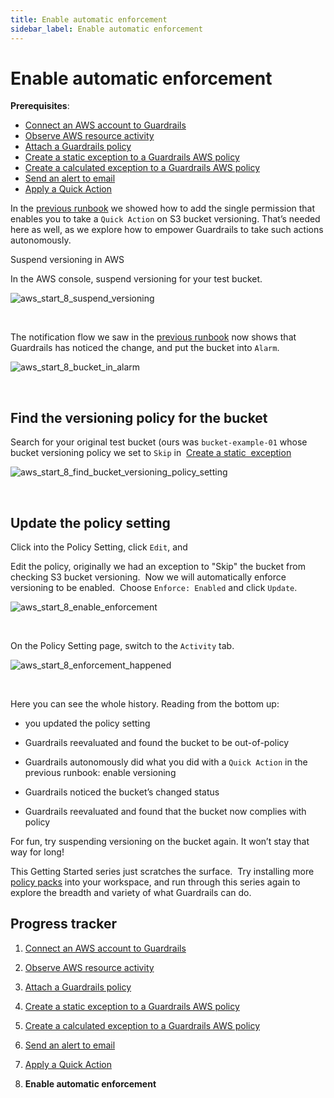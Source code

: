 ```yaml
---
title: Enable automatic enforcement
sidebar_label: Enable automatic enforcement
---
```


  


# Enable automatic enforcement

**Prerequisites**:  
  
- [Connect an AWS account to Guardrails](/guardrails/docs/runbooks/getting-started-aws/connect-an-account/)
- [Observe AWS resource activity](/guardrails/docs/runbooks/getting-started-aws/observe-aws-activity/)
- [Attach a Guardrails policy](/guardrails/docs/runbooks/getting-started-aws/attach-a-policy/)
- [Create a static exception to a Guardrails AWS policy](/guardrails/docs/runbooks/getting-started-aws/create-static-exception/)
- [Create a calculated exception to a Guardrails AWS policy](/guardrails/docs/runbooks/getting-started-aws/create-calculated-exception/)
- [Send an alert to email](/guardrails/docs/runbooks/getting-started-aws/send-alert-to-email/)
- [Apply a Quick Action](/guardrails/docs/runbooks/getting-started-aws/apply-quick-action/)


In the [previous runbook](/guardrails/docs/runbooks/getting-started-aws/apply-quick-action) we showed how to add the single permission that enables you to take a `Quick Action` on S3 bucket versioning. That’s needed here as well, as we explore how to empower Guardrails to take such actions autonomously.

Suspend versioning in AWS

In the AWS console, suspend versioning for your test bucket.  
<p><img alt="aws_start_8_suspend_versioning" src="/images/docs/guardrails/runbooks/getting-started-aws/enable-enforcement/aws-start-8-suspend-versioning.png"/></p><br/>

The notification flow we saw in the [previous runbook](/guardrails/docs/runbooks/getting-started-aws/apply-quick-action) now shows that Guardrails has noticed the change, and put the bucket into `Alarm`.  
<p><img alt="aws_start_8_bucket_in_alarm" src="/images/docs/guardrails/runbooks/getting-started-aws/enable-enforcement/aws-start-8-bucket-in-alarm.png"/></p><br/>

  


## Find the versioning policy for the bucket

Search for your original test bucket (ours was `bucket-example-01` whose bucket versioning policy we set to `Skip` in  [Create a static  exception](/guardrails/docs/runbooks/getting-started-aws/create-static-exception)   
<p><img alt="aws_start_8_find_bucket_versioning_policy_setting" src="/images/docs/guardrails/runbooks/getting-started-aws/enable-enforcement/aws-start-8-find-bucket-versioning-policy-setting.png"/></p><br/>

## Update the policy setting

Click into the Policy Setting, click `Edit`, and 

Edit the policy, originally we had an exception to "Skip" the bucket from checking S3 bucket versioning.  Now we will automatically enforce versioning to be enabled.  Choose `Enforce: Enabled` and click `Update`.  
<p><img alt="aws_start_8_enable_enforcement" src="/images/docs/guardrails/runbooks/getting-started-aws/enable-enforcement/aws-start-8-enable-enforcement.png"/></p><br/>

On the Policy Setting page, switch to the `Activity` tab.  
<p><img alt="aws_start_8_enforcement_happened" src="/images/docs/guardrails/runbooks/getting-started-aws/enable-enforcement/aws-start-8-enforcement-happened.png"/></p><br/>

Here you can see the whole history. Reading from the bottom up:

- you updated the policy setting

- Guardrails reevaluated and found the bucket to be out-of-policy

- Guardrails autonomously did what you did with a `Quick Action` in the previous runbook: enable versioning  
  
- Guardrails noticed the bucket’s changed status

- Guardrails reevaluated and found that the bucket now complies with policy

For fun, try suspending versioning on the bucket again. It won’t stay that way for long!

This Getting Started series just scratches the surface.  Try installing more [policy packs](https://hub.guardrails.com) into your workspace, and run through this series again to explore the breadth and variety of what Guardrails can do. 


## Progress tracker

1. [Connect an AWS account to Guardrails](/guardrails/docs/runbooks/getting-started-aws/connect-an-account/)

2. [Observe AWS resource activity](/guardrails/docs/runbooks/getting-started-aws/observe-aws-activity/)

3. [Attach a Guardrails policy](/guardrails/docs/runbooks/getting-started-aws/attach-a-policy/)

4. [Create a static exception to a Guardrails AWS policy](/guardrails/docs/runbooks/getting-started-aws/create-static-exception/)

5. [Create a calculated exception to a Guardrails AWS policy](/guardrails/docs/runbooks/getting-started-aws/create-calculated-exception/)

6. [Send an alert to email](/guardrails/docs/runbooks/getting-started-aws/send-alert-to-email/)

7. [Apply a Quick Action](/guardrails/docs/runbooks/getting-started-aws/apply-quick-action/)

8. **Enable automatic enforcement**
